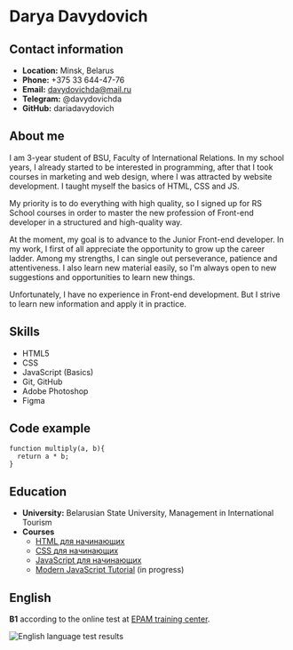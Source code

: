 # Darya Davydovich

## Contact information
- **Location:** Minsk, Belarus
- **Phone:** +375 33 644-47-76
- **Email:** davydovichda@mail.ru
- **Telegram:** @davydovichda
- **GitHub:** dariadavydovich
 
## About me
I am 3-year student of BSU, Faculty of International Relations. In my school years, I already started to be interested in programming, after that I took courses in marketing and web design, where I was attracted by website development. I taught myself the basics of HTML, CSS and JS.

My priority is to do everything with high quality, so I signed up for RS School courses in order to master the new profession of Front-end developer in a structured and high-quality way.

At the moment, my goal is to advance to the Junior Front-end developer. In my work, I first of all appreciate the opportunity to grow up the career ladder.
Among my strengths, I can single out perseverance, patience and attentiveness. I also learn new material easily, so I'm always open to new suggestions and opportunities to learn new things.

Unfortunately, I have no experience in Front-end development. But I strive to learn new information and apply it in practice.

## Skills
- HTML5
- CSS
- JavaScript (Basics)
- Git, GitHub
- Adobe Photoshop
- Figma

## Code example
```
function multiply(a, b){
  return a * b;
}
```

## Education
- **University:** Belarusian State University, Management in International Tourism
- **Courses**
  - [HTML для начинающих](https://ru.code-basics.com/languages/html)
  - [CSS для начинающих](https://ru.code-basics.com/languages/css)
  - [JavaScript для начинающих](https://ru.code-basics.com/languages/javascript)
  - [Modern JavaScript Tutorial](https://learn.javascript.ru/) (in progress)

## English
**B1** according to the online test at [EPAM training center](https://training.by/#!/Home?lang=ru).

![English language test results](https://psv4.userapi.com/c505536/u348616390/docs/d36/f7844a51d8f3/english.png?extra=gvZ1CTEHQd8MMyCeyLHThT6ULaHVKNaQiPA6jU_WaZB3lvTHITA-JafXvozNEWzPXNL-4ua2JOcmsnuC9C0fSI8CcA6IEccB4oKb9_AqGx-0HkrSubTca1OOJbQZS3Oz1xFIuYskxJBkpPDompXzSfPd)
